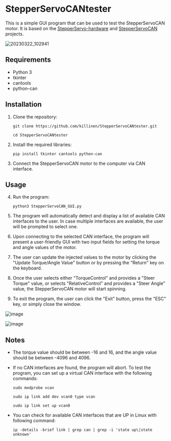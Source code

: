 # StepperServoCANtester
This is a simple GUI program that can be used to test the StepperServoCAN motor. It is based on the [StepperServo-hardware](https://github.com/dzid26/StepperServo-hardware) and [StepperServoCAN](https://github.com/dzid26/StepperServoCAN) projects.

![20230322_102941](https://user-images.githubusercontent.com/37126045/227361324-ecf9a5af-96b3-4739-9827-1915c412b687.jpg)

## Requirements
- Python 3
- tkinter
- cantools
- python-can

## Installation

1. Clone the repository:

    ```
    git clone https://github.com/killinen/StepperServoCANtester.git
    ```
    ```
    cd StepperServoCANtester
    ```

2. Install the required libraries:

    ```
    pip install tkinter cantools python-can
    ```
  
3. Connect the StepperServoCAN motor to the computer via CAN interface.

## Usage

4. Run the program: 

    ```
    python3 StepperServoCAN_GUI.py
    ```

5. The program will automatically detect and display a list of available CAN interfaces to the user. In case multiple interfaces are available, the user will be prompted to select one.
6. Upon connecting to the selected CAN interface, the program will present a user-friendly GUI with two input fields for setting the torque and angle values of the motor.
7. The user can update the injected values to the motor by clicking the "Update Torque/Angle Value" button or by pressing the "Return" key on the keyboard.
8. Once the user selects either "TorqueControl" and provides a "Steer Torque" value, or selects "RelativeControl" and provides a "Steer Angle" value, the StepperServoCAN motor will start spinning.
9. To exit the program, the user can click the "Exit" button, press the "ESC" key, or simply close the window.

![image](https://user-images.githubusercontent.com/37126045/227574424-099c62a6-cc68-48b8-b5db-93f8f0580db3.png)

![image](https://user-images.githubusercontent.com/37126045/227571500-e84a24fb-21a7-491d-b852-124eba0bc72b.png)


## Notes

- The torque value should be between -16 and 16, and the angle value should be between -4096 and 4096.
- If no CAN interfaces are found, the program will abort. To test the program, you can set up a virtual CAN interface with the following commands:
  ```
  sudo modprobe vcan
  ```
  ```
  sudo ip link add dev vcan0 type vcan
  ```
  ```
  sudo ip link set up vcan0
  ```
  
- You can check for available CAN interfaces that are UP in Linux with following command:
  ```
  ip -details -brief link | grep can | grep -i 'state up\|state unknown'
  ```
